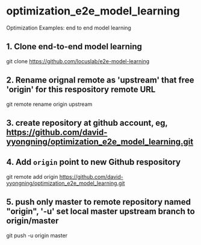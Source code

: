 # optimization_e2e_model_learning
Optimization Examples: end to end model learning
## 1. Clone end-to-end model learning
git clone https://github.com/locuslab/e2e-model-learning
## 2. Rename orignal remote as 'upstream' that free 'origin' for this respository remote URL
git remote rename origin upstream 
## 3. create repository at github account, eg, https://github.com/david-yyongning/optimization_e2e_model_learning.git
## 4. Add `origin` point to new Github respository
git remote add origin https://github.com/david-yyongning/optimization_e2e_model_learning.git
## 5. push only master to remote repository named "origin", '-u' set local master upstream branch to origin/master 
git push -u origin master
